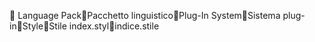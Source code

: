       Language Pack   Pacchetto linguistico   Plug-In System   Sistema plug-in   Style   Stile
   index.styl   indice.stile